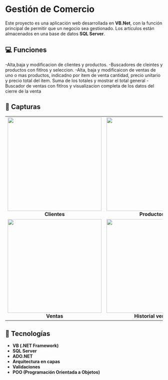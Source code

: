 # Gestión de Comercio

Este proyecto es una aplicación web desarrollada en **VB.Net**, con la función principal de permitir que un negocio sea gestionado. Los artículos están almacenados en una base de datos **SQL Server**.

## 💻 Funciones

-Alta,baja y modificacion de clientes y productos.
-Buscadores de cleintes y productos con fitlros y seleccion.
-Alta, baja y modificaicon de ventas de uno o mas productos, indicadno por item de venta cantidad, precio unitario y precio total del item. Suma de los totales y mostrar el total general
-Buscador de ventas con fitlros y visualizacion completa de los datos del cierre de la venta

<h2>📸 Capturas</h2>

<table>
  <tr>
    <td align="center">
      <img src="https://github.com/jxagus/GestorComercial_VBNet/blob/master/ExamenTacticaSoft/Screamshots/Clientes.png" width="300"/><br/>
      <b>Clientes</b>
    </td>
    <td align="center">
      <img src="https://github.com/jxagus/GestorComercial_VBNet/blob/master/ExamenTacticaSoft/Screamshots/Productos.png?raw=true" width="300"/><br/>
      <b>Productoss</b>
    </td>
  </tr>
  <tr>
    <td align="center">
      <img src="https://github.com/jxagus/GestorComercial_VBNet/blob/master/ExamenTacticaSoft/Screamshots/Ventas.png?raw=true" width="300"/><br/>
      <b>Ventas</b>
    </td>
    <td align="center">
      <img src="https://github.com/jxagus/GestorComercial_VBNet/blob/master/ExamenTacticaSoft/Screamshots/Historial.png?raw=true" width="300"/><br/>
      <b>Historial ventas</b>
    </td>
  </tr>
</table>


## 🧰 Tecnologías 

- **VB (.NET Framework)**
- **SQL Server**
- **ADO.NET** 
- **Arquitectura en capas**
- **Validaciones**
- **POO (Programación Orientada a Objetos)**
